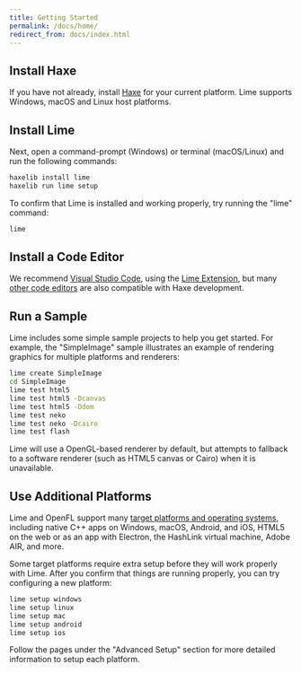 ```yaml
---
title: Getting Started
permalink: /docs/home/
redirect_from: docs/index.html
---
```


## Install Haxe

If you have not already, install [Haxe](https://haxe.org/download/) for your current platform. Lime supports Windows, macOS and Linux host platforms.


## Install Lime

Next, open a command-prompt (Windows) or terminal (macOS/Linux) and run the following commands:

```bash
haxelib install lime
haxelib run lime setup
```

To confirm that Lime is installed and working properly, try running the "lime" command:

```bash
lime
```


## Install a Code Editor

We recommend [Visual Studio Code](https://code.visualstudio.com), using the [Lime Extension](https://marketplace.visualstudio.com/items?itemName=openfl.lime-vscode-extension), but many [other code editors](../getting-started/choosing-a-code-editor) are also compatible with Haxe development.


## Run a Sample

Lime includes some simple sample projects to help you get started. For example, the "SimpleImage" sample illustrates an example of rendering graphics for multiple platforms and renderers:

```bash
lime create SimpleImage
cd SimpleImage
lime test html5
lime test html5 -Dcanvas
lime test html5 -Ddom
lime test neko
lime test neko -Dcairo
lime test flash
```

Lime will use a OpenGL-based renderer by default, but attempts to fallback to a software renderer (such as HTML5 canvas or Cairo) when it is unavailable.


## Use Additional Platforms

Lime and OpenFL support many [target platforms and operating systems](../getting-started/targets/), including native C++ apps on Windows, macOS, Android, and iOS, HTML5 on the web or as an app with Electron, the HashLink virtual machine, Adobe AIR, and more.

Some target platforms require extra setup before they will work properly with Lime. After you confirm that things are running properly, you can try configuring a new platform:

```bash
lime setup windows
lime setup linux
lime setup mac
lime setup android
lime setup ios
```

Follow the pages under the "Advanced Setup" section for more detailed information to setup each platform.
